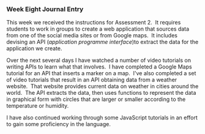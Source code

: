 ### Week Eight Journal Entry

This week we received the instructions for Assessment 2. &nbsp;It requires students to work in groups to create a web application that sources data from one of the social media sites or from Google maps. &nbsp;It includes devising an API (_application programme interface_)to extract the data for the application we create.

Over the next several days I have watched a number of video tutorials on writing APIs to learn what that involves. &nbsp;I have completed a Google Maps tutorial for an API that inserts a marker on a map. &nbsp;I've also completed a set of video tutorials that result in an API obtaining data from a weather website. &nbsp;That website provides current data on weather in cities around the world. &nbsp;The API extracts the data, then uses functions to represent the data in graphical form with circles that are larger or smaller according to the temperature or humidity.

I have also continued working through some JavaScript tutorials in an effort to gain some proficiency in the language.